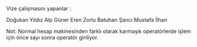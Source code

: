 Vize çalışmasını yapanlar :

Doğukan Yıldız
Alp Güner
Eren Zorlu
Batuhan Şancı
Mustafa İlhan

Not: Normal hesap makinesinden farklı olarak
karmaşık operatörlerde işlem için önce sayı
sonra operatör giriliyor.
